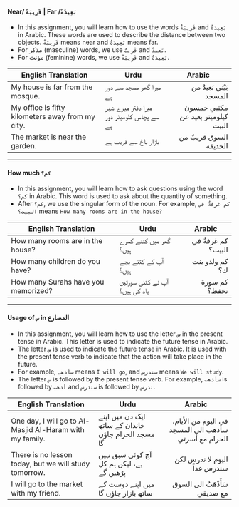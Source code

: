 #### Near/ `قَرِيبَةٌ` | Far /`بَعِيدَةٌ`
* In this assignment, you will learn how to use the words `قَرِيبَةٌ` and `بَعِيدَةٌ` in Arabic. These words are used to describe the distance between two objects. `قَرِيبَةٌ` means near and `بَعِيدَةٌ` means far.
* For مذكر (masculine) words, we use `قَرِيبٌ` and `بَعِيدٌ`. 
* For مؤنث (feminine) words, we use `قَرِيبَةٌ` and `بَعِيدَةٌ`.

| English Translation                                           | Urdu                                                | Arabic                                                     |
|---------------------------------------------------------------|-----------------------------------------------------|------------------------------------------------------------|
| My house is far from the mosque.                              | میرا گھر مسجد سے دور ہے                             | <div dir="rtl"> بَيْتِي بَعِيدٌ من المسجد           </div> |
| My office is fifty kilometers away from my city.              | میرا دفتر میرے شہر سے پچاس کلومیٹر دور ہے           | <div dir="rtl"> مكتبي خمسون كيلوميتر بعيد عن البيت </div>  |
| The market is near the garden.                                | بازار باغ سے قریب ہے                                | <div dir="rtl"> السوق قريبٌ من الحديقة             </div>  |

----------------------------------------------------------------------------------------------------------------------------

#### How much `كم؟`
* In this assignment, you will learn how to ask questions using the word `كم؟` in Arabic. This word is used to ask about the quantity of something.
* After `كم؟`, we use the singular form of the noun. For example, `كم غرفةٌ في البيت؟` means `How many rooms are in the house?`

| English Translation                                           | Urdu                                                | Arabic                                     |
|---------------------------------------------------------------|-----------------------------------------------------|--------------------------------------------|
| How many rooms are in the house?                              | گھر میں کتنے کمرے ہیں؟                              | <div dir="rtl">  كم غرفةٌ في البيت؟ </div> |
| How many children do you have?                                | آپ کے کتنے بچے ہیں؟                                 | <div dir="rtl"> كم ولدو بنت ك؟     </div>  |
| How many Surahs have you memorized?                           | آپ نے کتنی سورتیں یاد کی ہیں؟                       | <div dir="rtl"> كم سورة تحفظ؟      </div>  |

----------------------------------------------------------------------------------------------------------------------------
#### Usage of `س` in المضارع
* In this assignment, you will learn how to use the letter `س` in the present tense in Arabic. This letter is used to indicate the future tense in Arabic.
* The letter `س` is used to indicate the future tense in Arabic. It is used with the present tense verb to indicate that the action will take place in the future.
* For example, `سأذهب` means `I will go`, and `سندرس` means `We will study`.
* The letter `س` is followed by the present tense verb. For example, `سأذهب` is followed by `أذهب` and `سندرس` is followed by `ندرس`.

| English Translation                                      | Urdu                                                    | Arabic                                                                           |
|----------------------------------------------------------|---------------------------------------------------------|----------------------------------------------------------------------------------|
| One day, I will go to Al-Masjid Al-Haram with my family. | ایک دن میں اپنے خاندان کے ساتھ مسجد الحرام جاؤں گا      | <div dir="rtl"> في اليوم من الأيام، سأذهب الى المسجد الحرام مع أسرتي      </div> |
| There is no lesson today, but we will study tomorrow.    | آج کوئی سبق نہیں ہے، لیکن ہم کل پڑھیں گے                | <div dir="rtl"> اليوم لا ندرس لكن سندرس غداً                              </div> |
| I will go to the market with my friend.                  | میں اپنے دوست کے ساتھ بازار جاؤں گا                     | <div dir="rtl"> سَأَذْهَبُ الى السوق مع صديقي                            </div>  |

